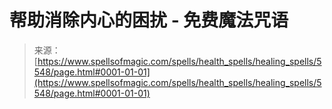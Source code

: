 <!--yml

category: 未分类

date: 2024-06-12 18:39:50

-->

# 帮助消除内心的困扰 - 免费魔法咒语

> 来源：[https://www.spellsofmagic.com/spells/health_spells/healing_spells/5548/page.html#0001-01-01](https://www.spellsofmagic.com/spells/health_spells/healing_spells/5548/page.html#0001-01-01)
